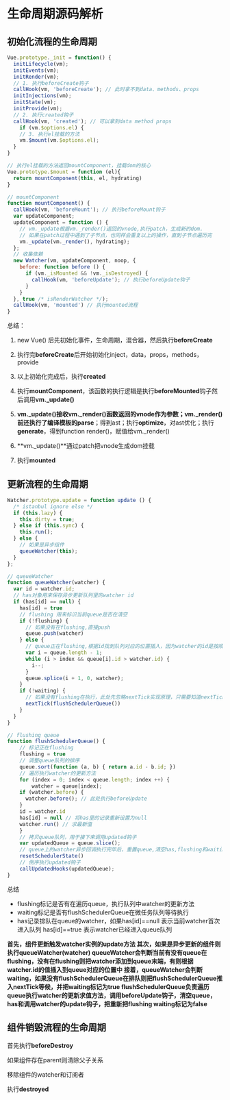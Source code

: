 # 生命周期源码解析

## 初始化流程的生命周期

```javascript
Vue.prototype._init = function() {
  initLifecycle(vm);
  initEvents(vm);
  initRender(vm);
  // 1. 执行beforeCreate钩子
  callHook(vm, 'beforeCreate'); // 此时拿不到data、methods、props
  initInjections(vm); 
  initState(vm);
  initProvide(vm);
  // 2. 执行created钩子
  callHook(vm, 'created'); // 可以拿到data method props
	if (vm.$options.el) {
    // 3. 执行el挂载的方法
    vm.$mount(vm.$options.el);
  }
}

// 执行el挂载的方法返回mountComponent，挂载dom的核心
Vue.prototype.$mount = function (el){
  return mountComponent(this, el, hydrating)
}

// mountComponent
function mountComponent() {
  callHook(vm, 'beforeMount'); // 执行beforeMount钩子
  var updateComponent;
  updateComponent = function () {
    // vm._update根据vm._render()返回的vnode,执行patch，生成新的dom.
    // 如果在patch过程中遇到了子节点，也同样会重复以上的操作，直到子节点遍历完
    vm._update(vm._render(), hydrating); 
  };
  // 收集依赖
  new Watcher(vm, updateComponent, noop, {
    before: function before () {
      if (vm._isMounted && !vm._isDestroyed) {
        callHook(vm, 'beforeUpdate'); // 执行beforeUpdate钩子
      }
    }
  }, true /* isRenderWatcher */);
  callHook(vm, 'mounted') // 执行mounted流程
}
```

总结：

1. new Vue() 后先初始化事件，生命周期，混合器，然后执行**beforeCreate**

2. 执行完**beforeCreate**后开始初始化inject，data，props，methods，provide

3. 以上初始化完成后，执行**created**

4. 执行**mountComponent**，该函数的执行逻辑是执行**beforeMounted**钩子然后调用**vm._update()**
5. **vm._update()**接收**vm._render()**函数返回的vnode作为参数；vm._render()前还执行了编译模板的**parse**；得到ast；执行**optimize**，对ast优化；执行**generate**，得到function render()，赋值给vm._render()
6. **vm._update()**通过patch把vnode生成dom挂载
7. 执行**mounted**

## 更新流程的生命周期

```javascript
Watcher.prototype.update = function update () {
  /* istanbul ignore else */
  if (this.lazy) {
    this.dirty = true;
  } else if (this.sync) {
    this.run();
  } else {
    // 如果是异步组件
    queueWatcher(this);
  }
};

// queueWatcher
function queueWatcher(watcher) {
  var id = watcher.id;
  // has对象用来保存异步更新队列里的watcher id
  if (has[id] == null) {
  	has[id] = true
    // flushing 用来标识当前queue是否在清空
    if (!flushing) {
      // 如果没有在flushing,直接push
      queue.push(watcher)
    } else {
      // queue正在flushing,根据id找到队列对应的位置插入，因为watcher的id是按顺序自增
      var i = queue.length - 1;
      while (i > index && queue[i].id > watcher.id) {
        i--;
      }
      queue.splice(i + 1, 0, watcher);
    }
    if (!waiting) {
      // 如果没有flushing在执行，此处先忽略nextTick实现原理，只需要知道nextTick的作用是把清除queue队列上的回调函数放到异步队列
      nextTick(flushSchedulerQueue())
    }
  }
}

// flushing queue
function flushSchedulerQueue() {
	// 标记正在flushing
	flushing = true
	// 调整queue队列的排序
	queue.sort(function (a, b) { return a.id - b.id; })
	// 遍历执行watcher的更新方法
	for (index = 0; index < queue.length; index ++) {
		watcher = queue[index];
    if (watcher.before) {
      watcher.before(); // 此处执行beforeUpdate
    }
    id = watcher.id
    has[id] = null // 将has里的记录重新设置为null
    watcher.run() // 求最新值
	}
	// 拷贝queue队列，用于接下来调用updated钩子
	var updatedQueue = queue.slice();
	// queue上的watcher异步回调执行完毕后，重置queue,清空has,flushing和waiting标记为false
	resetSchedulerState()
	// 倒序执行updated钩子
	callUpdatedHooks(updatedQueue);
}
```

总结

- flushing标记是否有在遍历queue，执行队列中watcher的更新方法
- waiting标记是否有flushSchedulerQueue在微任务队列等待执行
- has记录排队在queue的watcher，如果has[id]==null 表示当前watcher首次进入队列 has[id]==true 表示watcher已经进入queue队列

**首先，组件更新触发watcher实例的update方法
其次，如果是异步更新的组件则 执行queueWatcher(watcher)
queueWatcher会判断当前有没有queue在flushing，没有在flushing则把watcher添加到queue末端，有则根据watcher.id的值插入到queue对应的位置中
接着，queueWatcher会判断waiting，如果没有flushSchedulerQueue在排队则把flushSchedulerQueue推入nextTick等候，并把waiting标记为true
flushSchedulerQueue负责遍历queue执行watcher的更新求值方法，调用beforeUpdate钩子，清空queue，has和调用watcher的update钩子，把重新把flushing waiting标记为false**

## 组件销毁流程的生命周期

首先执行**beforeDestroy**

如果组件存在parent则清除父子关系

移除组件的watcher和订阅者

执行**destroyed**